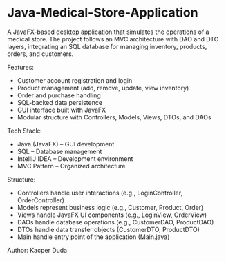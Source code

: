 # Java-Medical-Store-Application
A JavaFX-based desktop application that simulates the operations of a medical store.
The project follows an MVC architecture with DAO and DTO layers, integrating an SQL database for managing inventory, products, orders, and customers.

Features:
- Customer account registration and login
- Product management (add, remove, update, view inventory)
- Order and purchase handling
- SQL-backed data persistence
- GUI interface built with JavaFX
- Modular structure with Controllers, Models, Views, DTOs, and DAOs

Tech Stack:
- Java (JavaFX) – GUI development
- SQL – Database management
- IntelliJ IDEA – Development environment
- MVC Pattern – Organized architecture

Structure:
- Controllers handle user interactions (e.g., LoginController, OrderController)
- Models represent business logic (e.g., Customer, Product, Order)
- Views handle JavaFX UI components (e.g., LoginView, OrderView)
- DAOs handle database operations (e.g., CustomerDAO, ProductDAO)
- DTOs handle data transfer objects (CustomerDTO, ProductDTO)
- Main handle entry point of the application (Main.java)

Author:
Kacper Duda

